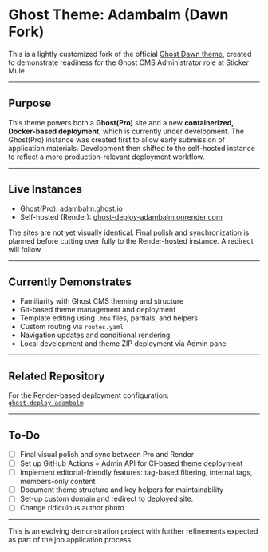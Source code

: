 # Ghost Theme: Adambalm (Dawn Fork)

This is a lightly customized fork of the official [Ghost Dawn theme](https://github.com/TryGhost/Dawn), created to demonstrate readiness for the Ghost CMS Administrator role at Sticker Mule.

---

##  Purpose

This theme powers both a **Ghost(Pro)** site and a new **containerized, Docker-based deployment**, which is currently under development. The Ghost(Pro) instance was created first to allow early submission of application materials. Development then shifted to the self-hosted instance to reflect a more production-relevant deployment workflow.

---

##  Live Instances

- Ghost(Pro): [adambalm.ghost.io](https://adambalm.ghost.io)
- Self-hosted (Render): [ghost-deploy-adambalm.onrender.com](https://ghost-deploy-adambalm.onrender.com)

The sites are not yet visually identical. Final polish and synchronization is planned before cutting over fully to the Render-hosted instance. A redirect will follow.

---

##  Currently Demonstrates

- Familiarity with Ghost CMS theming and structure
- Git-based theme management and deployment
- Template editing using `.hbs` files, partials, and helpers
- Custom routing via `routes.yaml`
- Navigation updates and conditional rendering
- Local development and theme ZIP deployment via Admin panel

---

##  Related Repository

For the Render-based deployment configuration:  
 [`ghost-deploy-adambalm`](https://github.com/adambalm/ghost-deploy-adambalm)

---

##  To-Do

- [ ] Final visual polish and sync between Pro and Render
- [ ] Set up GitHub Actions + Admin API for CI-based theme deployment
- [ ] Implement editorial-friendly features: tag-based filtering, internal tags, members-only content
- [ ] Document theme structure and key helpers for maintainability
- [ ] Set-up custom domain and redirect to deployed site.
- [ ] Change ridiculous author photo

---

This is an evolving demonstration project with further refinements expected as part of the job application process.

